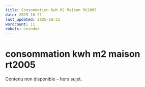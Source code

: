 ```yaml
---
title: Consommation Kwh M2 Maison Rt2005
date: 2025-10-21
last_updated: 2025-10-21
wordcount: 11
robots: noindex
---
```


# consommation kwh m2 maison rt2005

Contenu non disponible – hors sujet.